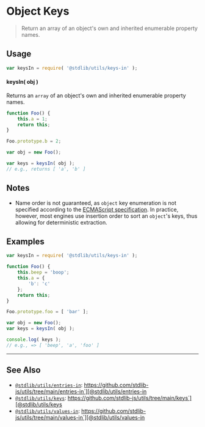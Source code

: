 <!--

@license Apache-2.0

Copyright (c) 2018 The Stdlib Authors.

Licensed under the Apache License, Version 2.0 (the "License");
you may not use this file except in compliance with the License.
You may obtain a copy of the License at

   http://www.apache.org/licenses/LICENSE-2.0

Unless required by applicable law or agreed to in writing, software
distributed under the License is distributed on an "AS IS" BASIS,
WITHOUT WARRANTIES OR CONDITIONS OF ANY KIND, either express or implied.
See the License for the specific language governing permissions and
limitations under the License.

-->

# Object Keys

> Return an array of an object's own and inherited enumerable property names.

<section class="usage">

## Usage

```javascript
var keysIn = require( '@stdlib/utils/keys-in' );
```

#### keysIn( obj )

Returns an `array` of an object's own and inherited enumerable property names.

```javascript
function Foo() {
    this.a = 1;
    return this;
}

Foo.prototype.b = 2;

var obj = new Foo();

var keys = keysIn( obj );
// e.g., returns [ 'a', 'b' ]
```

</section>

<!-- /.usage -->

<section class="notes">

## Notes

-   Name order is not guaranteed, as `object` key enumeration is not specified according to the [ECMAScript specification][ecma-262-for-in]. In practice, however, most engines use insertion order to sort an `object`'s keys, thus allowing for deterministic extraction.

</section>

<!-- /.notes -->

<section class="examples">

## Examples

<!-- eslint no-undef: "error" -->

```javascript
var keysIn = require( '@stdlib/utils/keys-in' );

function Foo() {
    this.beep = 'boop';
    this.a = {
        'b': 'c'
    };
    return this;
}

Foo.prototype.foo = [ 'bar' ];

var obj = new Foo();
var keys = keysIn( obj );

console.log( keys );
// e.g., => [ 'beep', 'a', 'foo' ]
```

</section>

<!-- /.examples -->

<!-- Section for related `stdlib` packages. Do not manually edit this section, as it is automatically populated. -->

<section class="related">

* * *

## See Also

-   [`@stdlib/utils/entries-in`][@stdlib/utils/entries-in]: https://github.com/stdlib-js/utils/tree/main/entries-in`][@stdlib/utils/entries-in
-   [`@stdlib/utils/keys`][@stdlib/utils/keys]: https://github.com/stdlib-js/utils/tree/main/keys`][@stdlib/utils/keys
-   [`@stdlib/utils/values-in`][@stdlib/utils/values-in]: https://github.com/stdlib-js/utils/tree/main/values-in`][@stdlib/utils/values-in

</section>

<!-- /.related -->

<!-- Section for all links. Make sure to keep an empty line after the `section` element and another before the `/section` close. -->

<section class="links">

[ecma-262-for-in]: http://www.ecma-international.org/ecma-262/5.1/#sec-12.6.4

<!-- <related-links> -->

[@stdlib/utils/entries-in]: https://github.com/stdlib-js/utils/tree/main/entries-in

[@stdlib/utils/keys]: https://github.com/stdlib-js/utils/tree/main/keys

[@stdlib/utils/values-in]: https://github.com/stdlib-js/utils/tree/main/values-in

<!-- </related-links> -->

</section>

<!-- /.links -->
